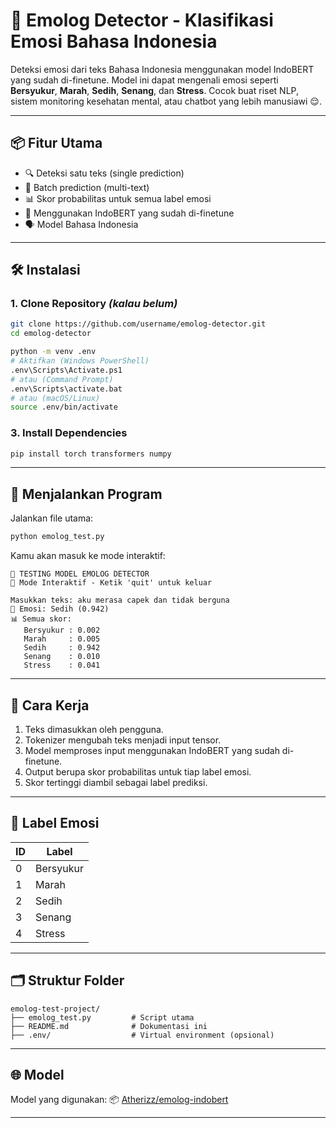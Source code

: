 

# 🧠 Emolog Detector - Klasifikasi Emosi Bahasa Indonesia

Deteksi emosi dari teks Bahasa Indonesia menggunakan model IndoBERT yang sudah di-finetune. Model ini dapat mengenali emosi seperti **Bersyukur**, **Marah**, **Sedih**, **Senang**, dan **Stress**. Cocok buat riset NLP, sistem monitoring kesehatan mental, atau chatbot yang lebih manusiawi 😌.

---

## 📦 Fitur Utama

- 🔍 Deteksi satu teks (single prediction)
- 🧪 Batch prediction (multi-text)
- 📊 Skor probabilitas untuk semua label emosi
- 🧠 Menggunakan IndoBERT yang sudah di-finetune
- 🗣️ Model Bahasa Indonesia

---

## 🛠️ Instalasi

### 1. Clone Repository *(kalau belum)*
```bash
git clone https://github.com/username/emolog-detector.git
cd emolog-detector
````

```bash
python -m venv .env
# Aktifkan (Windows PowerShell)
.env\Scripts\Activate.ps1
# atau (Command Prompt)
.env\Scripts\activate.bat
# atau (macOS/Linux)
source .env/bin/activate
```

### 3. Install Dependencies

```bash
pip install torch transformers numpy
```

---

## 🚀 Menjalankan Program

Jalankan file utama:

```bash
python emolog_test.py
```

Kamu akan masuk ke mode interaktif:

```
🎯 TESTING MODEL EMOLOG DETECTOR
🔄 Mode Interaktif - Ketik 'quit' untuk keluar

Masukkan teks: aku merasa capek dan tidak berguna
🎯 Emosi: Sedih (0.942)
📊 Semua skor:
   Bersyukur : 0.002
   Marah     : 0.005
   Sedih     : 0.942
   Senang    : 0.010
   Stress    : 0.041
```

---

## 🧠 Cara Kerja

1. Teks dimasukkan oleh pengguna.
2. Tokenizer mengubah teks menjadi input tensor.
3. Model memproses input menggunakan IndoBERT yang sudah di-finetune.
4. Output berupa skor probabilitas untuk tiap label emosi.
5. Skor tertinggi diambil sebagai label prediksi.

---

## 🧬 Label Emosi

| ID | Label     |
| -- | --------- |
| 0  | Bersyukur |
| 1  | Marah     |
| 2  | Sedih     |
| 3  | Senang    |
| 4  | Stress    |

---

## 🗂️ Struktur Folder

```
emolog-test-project/
├── emolog_test.py         # Script utama
├── README.md              # Dokumentasi ini
├── .env/                  # Virtual environment (opsional)
```

---

## 🌐 Model

Model yang digunakan:
📦 [Atherizz/emolog-indobert](https://huggingface.co/Atherizz/emolog-indobert)

---


